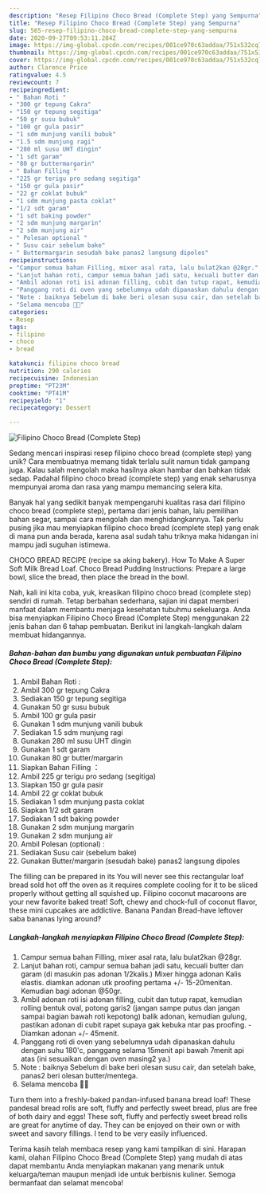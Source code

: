 ```yaml
---
description: "Resep Filipino Choco Bread (Complete Step) yang Sempurna"
title: "Resep Filipino Choco Bread (Complete Step) yang Sempurna"
slug: 565-resep-filipino-choco-bread-complete-step-yang-sempurna
date: 2020-09-27T09:53:11.284Z
image: https://img-global.cpcdn.com/recipes/001ce970c63addaa/751x532cq70/filipino-choco-bread-complete-step-foto-resep-utama.jpg
thumbnail: https://img-global.cpcdn.com/recipes/001ce970c63addaa/751x532cq70/filipino-choco-bread-complete-step-foto-resep-utama.jpg
cover: https://img-global.cpcdn.com/recipes/001ce970c63addaa/751x532cq70/filipino-choco-bread-complete-step-foto-resep-utama.jpg
author: Clarence Price
ratingvalue: 4.5
reviewcount: 7
recipeingredient:
- " Bahan Roti "
- "300 gr tepung Cakra"
- "150 gr tepung segitiga"
- "50 gr susu bubuk"
- "100 gr gula pasir"
- "1 sdm munjung vanili bubuk"
- "1.5 sdm munjung ragi"
- "280 ml susu UHT dingin"
- "1 sdt garam"
- "80 gr buttermargarin"
- " Bahan Filling "
- "225 gr terigu pro sedang segitiga"
- "150 gr gula pasir"
- "22 gr coklat bubuk"
- "1 sdm munjung pasta coklat"
- "1/2 sdt garam"
- "1 sdt baking powder"
- "2 sdm munjung margarin"
- "2 sdm munjung air"
- " Polesan optional "
- " Susu cair sebelum bake"
- " Buttermargarin sesudah bake panas2 langsung dipoles"
recipeinstructions:
- "Campur semua bahan Filling, mixer asal rata, lalu bulat2kan @28gr."
- "Lanjut bahan roti, campur semua bahan jadi satu, kecuali butter dan garam (di masukin pas adonan 1/2kalis.) Mixer hingga adonan Kalis elastis. diamkan adonan utk proofing pertama +/- 15-20menitan. Kemudian bagi adonan @50gr."
- "Ambil adonan roti isi adonan filling, cubit dan tutup rapat, kemudian rolling bentuk oval, potong garis2 (jangan sampe putus dan jangan sampai bagian bawah roti kepotong) balik adonan, kemudian gulung, pastikan adonan di cubit rapet supaya gak kebuka ntar pas proofing. Diamkan adonan +/- 45menit."
- "Panggang roti di oven yang sebelumnya udah dipanaskan dahulu dengan suhu 180&#39;c, panggang selama 15menit api bawah 7menit api atas (ini sesuaikan dengan oven masing2 ya.)"
- "Note : baiknya Sebelum di bake beri olesan susu cair, dan setelah bake, panas2 beri olesan butter/mentega."
- "Selama mencoba 🙏🙏"
categories:
- Resep
tags:
- filipino
- choco
- bread

katakunci: filipino choco bread 
nutrition: 290 calories
recipecuisine: Indonesian
preptime: "PT23M"
cooktime: "PT41M"
recipeyield: "1"
recipecategory: Dessert

---
```



![Filipino Choco Bread (Complete Step)](https://img-global.cpcdn.com/recipes/001ce970c63addaa/751x532cq70/filipino-choco-bread-complete-step-foto-resep-utama.jpg)

Sedang mencari inspirasi resep filipino choco bread (complete step) yang unik? Cara membuatnya memang tidak terlalu sulit namun tidak gampang juga. Kalau salah mengolah maka hasilnya akan hambar dan bahkan tidak sedap. Padahal filipino choco bread (complete step) yang enak seharusnya mempunyai aroma dan rasa yang mampu memancing selera kita.

Banyak hal yang sedikit banyak mempengaruhi kualitas rasa dari filipino choco bread (complete step), pertama dari jenis bahan, lalu pemilihan bahan segar, sampai cara mengolah dan menghidangkannya. Tak perlu pusing jika mau menyiapkan filipino choco bread (complete step) yang enak di mana pun anda berada, karena asal sudah tahu triknya maka hidangan ini mampu jadi suguhan istimewa.

CHOCO BREAD RECIPE (recipe sa aking bakery). How To Make A Super Soft Milk Bread Loaf. Choco Bread Pudding Instructions: Prepare a large bowl, slice the bread, then place the bread in the bowl.


Nah, kali ini kita coba, yuk, kreasikan filipino choco bread (complete step) sendiri di rumah. Tetap berbahan sederhana, sajian ini dapat memberi manfaat dalam membantu menjaga kesehatan tubuhmu sekeluarga. Anda bisa menyiapkan Filipino Choco Bread (Complete Step) menggunakan 22 jenis bahan dan 6 tahap pembuatan. Berikut ini langkah-langkah dalam membuat hidangannya.

<!--inarticleads1-->

##### Bahan-bahan dan bumbu yang digunakan untuk pembuatan Filipino Choco Bread (Complete Step):

1. Ambil  Bahan Roti :
1. Ambil 300 gr tepung Cakra
1. Sediakan 150 gr tepung segitiga
1. Gunakan 50 gr susu bubuk
1. Ambil 100 gr gula pasir
1. Gunakan 1 sdm munjung vanili bubuk
1. Sediakan 1.5 sdm munjung ragi
1. Gunakan 280 ml susu UHT dingin
1. Gunakan 1 sdt garam
1. Gunakan 80 gr butter/margarin
1. Siapkan  Bahan Filling ：
1. Ambil 225 gr terigu pro sedang (segitiga)
1. Siapkan 150 gr gula pasir
1. Ambil 22 gr coklat bubuk
1. Sediakan 1 sdm munjung pasta coklat
1. Siapkan 1/2 sdt garam
1. Sediakan 1 sdt baking powder
1. Gunakan 2 sdm munjung margarin
1. Gunakan 2 sdm munjung air
1. Ambil  Polesan (optional) :
1. Sediakan  Susu cair (sebelum bake)
1. Gunakan  Butter/margarin (sesudah bake) panas2 langsung dipoles


The filling can be prepared in its You will never see this rectangular loaf bread sold hot off the oven as it requires complete cooling for it to be sliced properly without getting all squished up. Filipino coconut macaroons are your new favorite baked treat! Soft, chewy and chock-full of coconut flavor, these mini cupcakes are addictive. Banana Pandan Bread-have leftover saba bananas lying around? 

<!--inarticleads2-->

##### Langkah-langkah menyiapkan Filipino Choco Bread (Complete Step):

1. Campur semua bahan Filling, mixer asal rata, lalu bulat2kan @28gr.
1. Lanjut bahan roti, campur semua bahan jadi satu, kecuali butter dan garam (di masukin pas adonan 1/2kalis.) Mixer hingga adonan Kalis elastis. diamkan adonan utk proofing pertama +/- 15-20menitan. Kemudian bagi adonan @50gr.
1. Ambil adonan roti isi adonan filling, cubit dan tutup rapat, kemudian rolling bentuk oval, potong garis2 (jangan sampe putus dan jangan sampai bagian bawah roti kepotong) balik adonan, kemudian gulung, pastikan adonan di cubit rapet supaya gak kebuka ntar pas proofing. - Diamkan adonan +/- 45menit.
1. Panggang roti di oven yang sebelumnya udah dipanaskan dahulu dengan suhu 180&#39;c, panggang selama 15menit api bawah 7menit api atas (ini sesuaikan dengan oven masing2 ya.)
1. Note : baiknya Sebelum di bake beri olesan susu cair, dan setelah bake, panas2 beri olesan butter/mentega.
1. Selama mencoba 🙏🙏


Turn them into a freshly-baked pandan-infused banana bread loaf! These pandesal bread rolls are soft, fluffy and perfectly sweet bread, plus are free of both dairy and eggs! These soft, fluffy and perfectly sweet bread rolls are great for anytime of day. They can be enjoyed on their own or with sweet and savory fillings. I tend to be very easily influenced. 

Terima kasih telah membaca resep yang kami tampilkan di sini. Harapan kami, olahan Filipino Choco Bread (Complete Step) yang mudah di atas dapat membantu Anda menyiapkan makanan yang menarik untuk keluarga/teman maupun menjadi ide untuk berbisnis kuliner. Semoga bermanfaat dan selamat mencoba!
